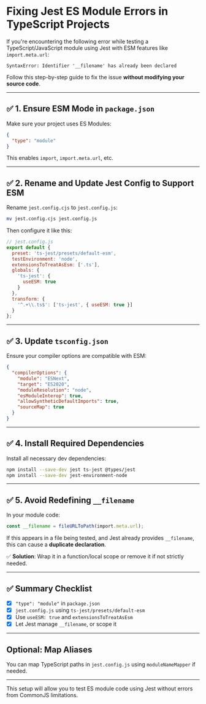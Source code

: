 
# Fixing Jest ES Module Errors in TypeScript Projects

If you're encountering the following error while testing a TypeScript/JavaScript module using Jest with ESM features like `import.meta.url`:

```
SyntaxError: Identifier '__filename' has already been declared
```

Follow this step-by-step guide to fix the issue **without modifying your source code**.

---

## ✅ 1. Ensure ESM Mode in `package.json`

Make sure your project uses ES Modules:

```json
{
  "type": "module"
}
```

This enables `import`, `import.meta.url`, etc.

---

## ✅ 2. Rename and Update Jest Config to Support ESM

Rename `jest.config.cjs` to `jest.config.js`:

```bash
mv jest.config.cjs jest.config.js
```

Then configure it like this:

```js
// jest.config.js
export default {
  preset: 'ts-jest/presets/default-esm',
  testEnvironment: 'node',
  extensionsToTreatAsEsm: ['.ts'],
  globals: {
    'ts-jest': {
      useESM: true
    }
  },
  transform: {
    '^.+\\.ts$': ['ts-jest', { useESM: true }]
  }
};
```

---

## ✅ 3. Update `tsconfig.json`

Ensure your compiler options are compatible with ESM:

```json
{
  "compilerOptions": {
    "module": "ESNext",
    "target": "ES2020",
    "moduleResolution": "node",
    "esModuleInterop": true,
    "allowSyntheticDefaultImports": true,
    "sourceMap": true
  }
}
```

---

## ✅ 4. Install Required Dependencies

Install all necessary dev dependencies:

```bash
npm install --save-dev jest ts-jest @types/jest
npm install --save-dev jest-environment-node
```

---

## ✅ 5. Avoid Redefining `__filename`

In your module code:

```ts
const __filename = fileURLToPath(import.meta.url);
```

If this appears in a file being tested, and Jest already provides `__filename`, this can cause a **duplicate declaration**.

✅ **Solution**: Wrap it in a function/local scope or remove it if not strictly needed.

---

## ✅ Summary Checklist

- [x] `"type": "module"` in `package.json`
- [x] `jest.config.js` using `ts-jest/presets/default-esm`
- [x] Use `useESM: true` and `extensionsToTreatAsEsm`
- [x] Let Jest manage `__filename`, or scope it

---

## Optional: Map Aliases

You can map TypeScript paths in `jest.config.js` using `moduleNameMapper` if needed.

---

This setup will allow you to test ES module code using Jest without errors from CommonJS limitations.
